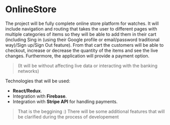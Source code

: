 # OnlineStore
The project will be fully complete online store platform for watches. It will include navigation and routing that takes the user to different pages with multiple categories of items so they will be able to add them in their cart (including Sing in (using their Google profile or email/password traditional way)/Sign up/Sign Out feature). From that cart the customers will be able to checkout, increase or decrease the quantity of the items and see the live changes. Furthermore, the application will provide a payment option.
> (It will be without affecting live data or interacting with the banking networks)

Technologies that will be used:
- **React/Redux**.
- Integration with **Firebase**.
- Integration with **Stripe API** for handling payments.

> That is the beggining :) There will be some additional features that will be clarified during the process of developement
